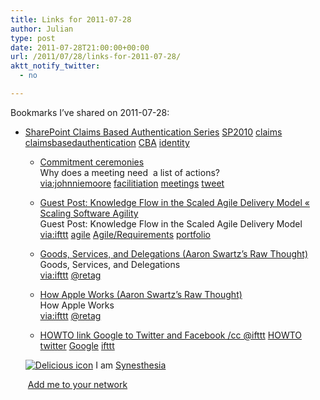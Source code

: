 ```yaml
---
title: Links for 2011-07-28
author: Julian
type: post
date: 2011-07-28T21:00:00+00:00
url: /2011/07/28/links-for-2011-07-28/
aktt_notify_twitter:
  - no

---
```

Bookmarks I&#8217;ve shared on 2011-07-28:

  * [SharePoint Claims Based Authentication Series][1] 
    [SP2010][2] [claims][3] [claimsbasedauthentication][4] [CBA][5] [identity][6] </li> 
    
      * [Commitment ceremonies][7]  
        Why does a meeting need &nbsp;a list of actions?  
        [via:johnniemoore][8] [facilitiation][9] [meetings][10] [tweet][11] 
      * [Guest Post: Knowledge Flow in the Scaled Agile Delivery Model &laquo; Scaling Software Agility][12]  
        Guest Post: Knowledge Flow in the Scaled Agile Delivery Model  
        [via:ifttt][13] [agile][14] [Agile/Requirements][15] [portfolio][16] 
      * [Goods, Services, and Delegations (Aaron Swartz&#8217;s Raw Thought)][17]  
        Goods, Services, and Delegations  
        [via:ifttt][13] [@retag][18] 
      * [How Apple Works (Aaron Swartz&#8217;s Raw Thought)][19]  
        How Apple Works  
        [via:ifttt][13] [@retag][18] 
      * [HOWTO link Google to Twitter and Facebook /cc @ifttt][20] 
        [HOWTO][21] [twitter][22] [Google][23] [ifttt][24] </li> </ul> 
        
        <p class="deliciouslink">
          <a href="https://del.icio.us/synesthesia" title="See all my bookmarks on del.icio.us"><img src="https://www.synesthesia.co.uk/images/deliciousicon.jpg" alt="Delicious icon" /></a>&nbsp;I am <a href="https://del.icio.us/synesthesia" title="See all my bookmarks on del.icio.us">Synesthesia</a>
        </p>
        
        <p class="deliciouslink">
          <a href="https://del.icio.us/network?add=synesthesia" title="Add me to your del.icio.us network"><img src="https://www.synesthesia.co.uk/images/add.gif" alt="" /></a>&nbsp;<a href="https://del.icio.us/network?add=synesthesia" title="Add me to your del.icio.us network">Add me to your network</a>
        </p>

 [1]: https://www.sharepointsecurity.com/sharepoint/sharepoint-security/ten-part-sharepoint-claims-based-authentication-series
 [2]: https://www.delicious.com/synesthesia/SP2010
 [3]: https://www.delicious.com/synesthesia/claims
 [4]: https://www.delicious.com/synesthesia/claimsbasedauthentication
 [5]: https://www.delicious.com/synesthesia/CBA
 [6]: https://www.delicious.com/synesthesia/identity
 [7]: https://www.johnniemoore.com/blog/archives/002197.php
 [8]: https://www.delicious.com/synesthesia/via%3Ajohnniemoore
 [9]: https://www.delicious.com/synesthesia/facilitiation
 [10]: https://www.delicious.com/synesthesia/meetings
 [11]: https://www.delicious.com/synesthesia/tweet
 [12]: https://scalingsoftwareagility.wordpress.com/2011/07/22/guest-post-knowledge-flow-in-the-scaled-agile-delivery-model
 [13]: https://www.delicious.com/synesthesia/via%3Aifttt
 [14]: https://www.delicious.com/synesthesia/agile
 [15]: https://www.delicious.com/synesthesia/Agile%2FRequirements
 [16]: https://www.delicious.com/synesthesia/portfolio
 [17]: https://www.aaronsw.com/weblog/delegation
 [18]: https://www.delicious.com/synesthesia/%40retag
 [19]: https://www.aaronsw.com/weblog/howappleworks
 [20]: https://didiersalembier.wordpress.com/2011/07/15/howto-link-google-to-twitter-and-facebook-cc-ifttt
 [21]: https://www.delicious.com/synesthesia/HOWTO
 [22]: https://www.delicious.com/synesthesia/twitter
 [23]: https://www.delicious.com/synesthesia/Google
 [24]: https://www.delicious.com/synesthesia/ifttt